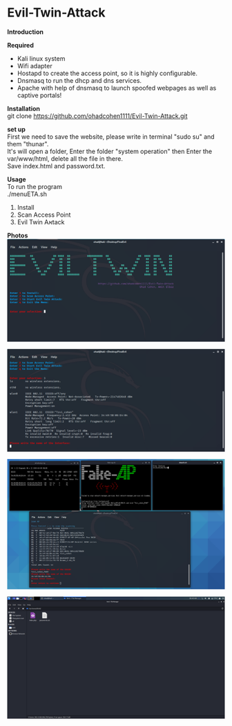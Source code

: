 # Evil-Twin-Attack







**Introduction**  



**Required**  
- Kali linux system  
- Wifi adapter
- Hostapd to create the access point, so it is highly configurable.  
- Dnsmasq to run the dhcp and dns services.  
- Apache with help of dnsmasq to launch spoofed webpages as well as captive portals!  


**Installation**   
git clone https://github.com/ohadcohen1111/Evil-Twin-Attack.git 

**set up**  
First we need to save the website, please write in terminal "sudo su" and them "thunar".  
It's will open a folder, Enter the folder "system operation" then Enter the  var/www/html, delete all the file in there.  
Save index.html and password.txt.

**Usage**  
To run the program   
./menuETA.sh  

1) Install
2) Scan Access Point  
3) Evil Twin Aאtack

**Photos**  
![](Images/1.png )  
  
  
![](Images/2.png ) 
  
  
![](Images/3.png )  
  
  
![](Images/4.png )  
  
  
